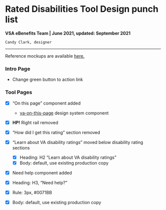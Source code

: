 # Rated Disabilities Tool Design punch list
**VSA eBenefits Team | June 2021, updated: September 2021**

`Candy Clark, designer`

---

Reference mockups are available [here.](https://www.sketch.com/s/9a70f4c7-68f8-4998-bfee-2fdbb709cfb2/v/eg7zxx/a/yg5bn8K/r/Q0K7nb)

### Intro Page

- Change green button to action link

### Tool Pages

- [x] “On this page” component added
	- [va-on-this-page](https://design.va.gov/storybook/?path=/docs/components-va-on-this-page--default) design system component
- [x] **HP!** Right rail removed
- [x] “How did I get this rating” section removed
- [x] “Learn about VA disability ratings” moved below disability rating sections
	- [x] Heading: H2 “Learn about VA disability ratings”
	- [x] Body: default, use existing production copy
- [x] Need help component added
- [x] Heading: H3, “Need help?”
- [x] Rule: 3px, #0071BB 
- [x] Body: default, use existing production copy

